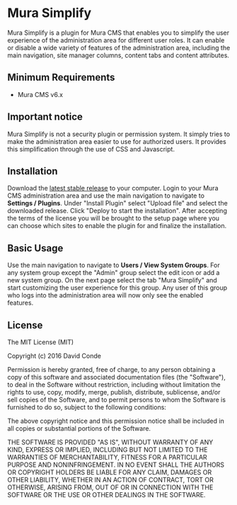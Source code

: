 # Mura Simplify

Mura Simplify is a plugin for Mura CMS that enables you to simplify the user experience of the administration area for different user roles. It can enable or disable a wide variety of features of the administration area, including the main navigation, site manager columns, content tabs and content attributes.

## Minimum Requirements

- Mura CMS v6.x

## Important notice

Mura Simplify is not a security plugin or permission system. It simply tries to make the administration area easier to use for authorized users. It provides this simplification through the use of CSS and Javascript.

## Installation

Download the [latest stable release](https://github.com/david-conde/MuraSimplify/releases) to your computer. Login to your Mura CMS administration area and use the main navigation to navigate to **Settings / Plugins**. Under "Install Plugin" select "Upload file" and select the downloaded release. Click "Deploy to start the installation". After accepting the terms of the license you will be brought to the setup page where you can choose which sites to enable the plugin for and finalize the installation.

## Basic Usage

Use the main navigation to navigate to **Users / View System Groups**. For any system group except the "Admin" group select the edit icon or add a new system group. On the next page select the tab "Mura Simplify" and start customizing the user experience for this group. Any user of this group who logs into the administration area will now only see the enabled features.

## License

The MIT License (MIT)

Copyright (c) 2016 David Conde

Permission is hereby granted, free of charge, to any person obtaining a copy
of this software and associated documentation files (the "Software"), to deal
in the Software without restriction, including without limitation the rights
to use, copy, modify, merge, publish, distribute, sublicense, and/or sell
copies of the Software, and to permit persons to whom the Software is
furnished to do so, subject to the following conditions:

The above copyright notice and this permission notice shall be included in all
copies or substantial portions of the Software.

THE SOFTWARE IS PROVIDED "AS IS", WITHOUT WARRANTY OF ANY KIND, EXPRESS OR
IMPLIED, INCLUDING BUT NOT LIMITED TO THE WARRANTIES OF MERCHANTABILITY,
FITNESS FOR A PARTICULAR PURPOSE AND NONINFRINGEMENT. IN NO EVENT SHALL THE
AUTHORS OR COPYRIGHT HOLDERS BE LIABLE FOR ANY CLAIM, DAMAGES OR OTHER
LIABILITY, WHETHER IN AN ACTION OF CONTRACT, TORT OR OTHERWISE, ARISING FROM,
OUT OF OR IN CONNECTION WITH THE SOFTWARE OR THE USE OR OTHER DEALINGS IN THE
SOFTWARE.
